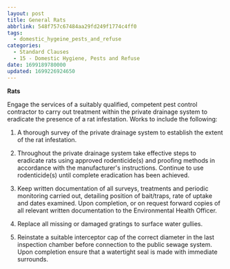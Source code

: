```yaml
---
layout: post
title: General Rats
abbrlink: 548f757c67484aa29fd249f1774c4ff0
tags:
  - domestic_hygeine_pests_and_refuse
categories:
  - Standard Clauses
  - 15 - Domestic Hygiene, Pests and Refuse
date: 1699189780000
updated: 1699226924650
---
```


**Rats**

Engage the services of a suitably qualified, competent pest control contractor to carry out treatment within the private drainage system to eradicate the presence of a rat infestation. Works to include the following:

1. A thorough survey of the private drainage system to establish the extent of the rat infestation.

2. Throughout the private drainage system take effective steps to eradicate rats using approved rodenticide(s) and proofing methods in accordance with the manufacturer's instructions. Continue to use rodenticide(s) until complete eradication has been achieved.

3. Keep written documentation of all surveys, treatments and periodic monitoring carried out, detailing position of bait/traps, rate of uptake and dates examined. Upon completion, or on request forward copies of all relevant written documentation to the Environmental Health Officer.

4. Replace all missing or damaged gratings to surface water gullies.

5. Reinstate a suitable interceptor cap of the correct diameter in the last inspection chamber before connection to the public sewage system. Upon completion ensure that a watertight seal is made with immediate surrounds.
